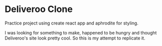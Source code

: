 # Deliveroo Clone

Practice project using create react app and aphrodite for styling.

I was looking for something to make, happened to be hungry and thought
Deliveroo's site look pretty cool. So this is my attempt to replicate it.

